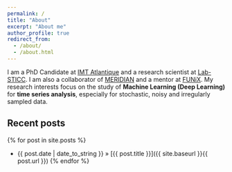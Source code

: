```yaml
---
permalink: /
title: "About"
excerpt: "About me"
author_profile: true
redirect_from: 
  - /about/
  - /about.html
---
```


I am a PhD Candidate at <a href="https://www.imt-atlantique.fr">IMT Atlantique</a> and a research scientist at <a href="https://www.lab-sticc.fr">Lab-STICC</a>. I am also a collaborator of <a href="https://meridian.cs.dal.ca">MERIDIAN</a> and a mentor at <a href="https://funix.edu.vn">FUNiX</a>. My research interests focus on  the study of <strong>Machine Learning (Deep Learning)</strong> for <strong>time series analysis</strong>, especially for stochastic, noisy and irregularly sampled data.

## Recent posts
{% for post in site.posts %}
   - {{ post.date | date_to_string }} » [{{ post.title }}]({{ site.baseurl }}{{ post.url }})
{% endfor %}
